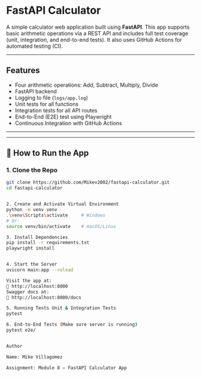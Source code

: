 # FastAPI Calculator

A simple calculator web application built using **FastAPI**. This app supports basic arithmetic operations via a REST API and includes full test coverage (unit, integration, and end-to-end tests). It also uses GitHub Actions for automated testing (CI).

---

##  Features

-  Four arithmetic operations: Add, Subtract, Multiply, Divide
-  FastAPI backend
-  Logging to file (`logs/app.log`)
-  Unit tests for all functions
-  Integration tests for all API routes
-  End-to-End (E2E) test using Playwright
-  Continuous Integration with GitHub Actions

---


---

## 🚀 How to Run the App

### 1. Clone the Repo

```bash
git clone https://github.com/Mikev2002/fastapi-calculator.git
cd fastapi-calculator


2. Create and Activate Virtual Environment
python -m venv venv
.\venv\Scripts\activate     # Windows
# Or:
source venv/bin/activate    # macOS/Linux

3. Install Dependencies
pip install -r requirements.txt
playwright install


4. Start the Server
uvicorn main:app --reload

Visit the app at:
📎 http://localhost:8000
Swagger docs at:
📎 http://localhost:8000/docs

5. Running Tests Unit & Integration Tests
pytest

6. End-to-End Tests (Make sure server is running)
pytest e2e/


Author

Name: Mike Villagomez 

Assignment: Module 8 – FastAPI Calculator App


